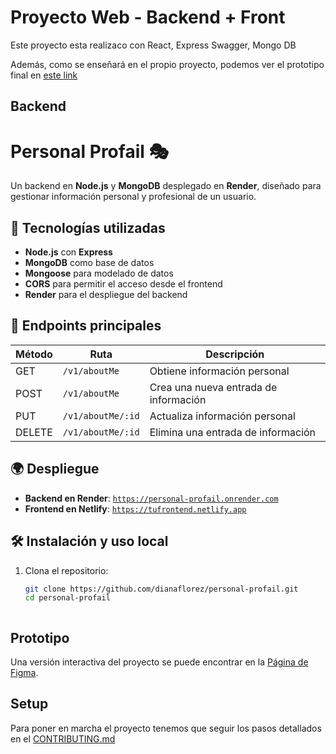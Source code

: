 # Proyecto Web - Backend + Front

Este proyecto esta realizaco con React, Express Swagger, Mongo DB

Además, como se enseñará en el propio proyecto, podemos ver el prototipo final en [este link](https://personal-profail.netlify.app/)

## Backend

# Personal Profail 🎭

Un backend en **Node.js** y **MongoDB** desplegado en **Render**, diseñado para gestionar información personal y profesional de un usuario.

## 🚀 Tecnologías utilizadas
- **Node.js** con **Express**
- **MongoDB** como base de datos
- **Mongoose** para modelado de datos
- **CORS** para permitir el acceso desde el frontend
- **Render** para el despliegue del backend

## 📌 Endpoints principales
| Método | Ruta | Descripción |
|--------|------|------------|
| GET    | `/v1/aboutMe` | Obtiene información personal |
| POST   | `/v1/aboutMe` | Crea una nueva entrada de información |
| PUT    | `/v1/aboutMe/:id` | Actualiza información personal |
| DELETE | `/v1/aboutMe/:id` | Elimina una entrada de información |

## 🌍 Despliegue
- **Backend en Render**: [`https://personal-profail.onrender.com`](https://personal-profail.onrender.com)
- **Frontend en Netlify**: [`https://tufrontend.netlify.app`](https://tufrontend.netlify.app)

## 🛠 Instalación y uso local
1. Clona el repositorio:
   ```bash
   git clone https://github.com/dianaflorez/personal-profail.git
   cd personal-profail



## Prototipo

Una versión interactiva del proyecto se puede encontrar en la [Página de Figma](https://www.figma.com/proto/3e43h8TrzwpjfKwXvFxZoP/Taller?page-id=144%3A51&node-id=147%3A3&viewport=254%2C48%2C0.21&scaling=min-zoom&starting-point-node-id=147%3A3).


## Setup

Para poner en marcha el proyecto tenemos que seguir los pasos detallados en el [CONTRIBUTING.md](CONTRIBUTING.MD)